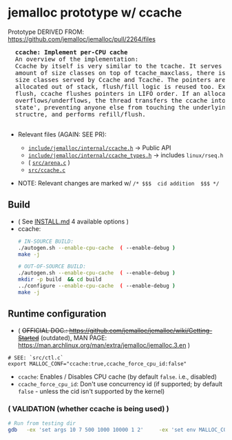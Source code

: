 # jemalloc prototype w/ ccache

Prototype DERIVED FROM: https://github.com/jemalloc/jemalloc/pull/2264/files
  <pre>
  <b>ccache: Implement per-CPU cache</b>
  An overview of the implementation:
  Ccache by itself is very similar to the tcache. It serves a fixed (so far)
  amount of size classes on top of tcache_maxclass, there is no overlap in
  size classes served by Ccache and Tcache. The pointers are stored and
  allocated out of stack, flush/fill logic is reused too. Except for the
  flush, ccache flushes pointers in LIFO order. If an allocation
  overflows/underflows, the thread transfers the ccache into a 'special
  state', preventing anyone else from touching the underlying data
  structre, and performs refill/flush.
  </pre>

- Relevant files (AGAIN: SEE PR):
  - [`include/jemalloc/internal/ccache.h`](include/jemalloc/internal/ccache.h)  &rarr; Public API
  - [`include/jemalloc/internal/ccache_types.h`](include/jemalloc/internal/ccache_types.h)  &rarr; includes `linux/rseq.h`
  - ( [`src/arena.c`](src/arena.c) )
  - [`src/ccache.c`](src/ccache.c)

- NOTE: Relevant changes are marked w/ `/* $$$  cid addition  $$$ */`


## Build
- ( See [INSTALL.md](./INSTALL.md) 4 available options )
- ccache:
  ```bash
  # IN-SOURCE BUILD:
  ./autogen.sh --enable-cpu-cache  ( --enable-debug )
  make -j

  # OUT-OF-SOURCE BUILD:
  ./autogen.sh --enable-cpu-cache  ( --enable-debug )
  mkdir -p build  && cd build
  ../configure --enable-cpu-cache  ( --enable-debug )
  make -j
  ```


## Runtime configuration
-  ( ~~OFFICIAL DOC.: https://github.com/jemalloc/jemalloc/wiki/Getting-Started~~ (outdated), MAN PAGE: https://man.archlinux.org/man/extra/jemalloc/jemalloc.3.en )
  ```
  # SEE: `src/ctl.c`
  export MALLOC_CONF="ccache:true,ccache_force_cpu_id:false"
  ```
  * `ccache`: Enables / Disables CPU cache (by default `false`. i.e., disabled)
  * `ccache_force_cpu_id`: Don't use concurrency id (if supported; by default `false` - unless the cid isn't supported by the kernel)

### ( VALIDATION (whether ccache is being used) )
```bash
# Run from testing dir
gdb   -ex 'set args 10 7 500 1000 10000 1 2'     -ex 'set env MALLOC_CONF ccache:true'  -ex 'set env LD_PRELOAD ../ccache-alloc/jemalloc/lib/libjemalloc.so' -ex 'r' -ex 'b tsd_ccache_init' -ex 'b je_ccache_init' -ex 'b je_ccache_alloc' -ex 'b je_ccache_free'  -ex 'r'  -ex 'p /u opt_ccache' ./build/benchmarks/3rd_party/mimalloc-bench/larson
```

